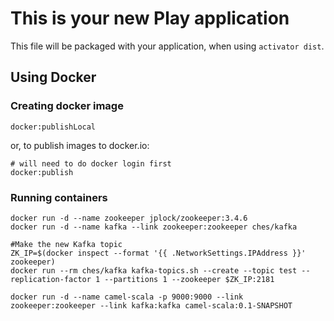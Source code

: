 This is your new Play application
=================================

This file will be packaged with your application, when using `activator dist`.

## Using Docker

### Creating docker image

```shell
docker:publishLocal
```
or, to publish images to docker.io:

```shell
# will need to do docker login first
docker:publish
```


### Running containers

```
docker run -d --name zookeeper jplock/zookeeper:3.4.6
docker run -d --name kafka --link zookeeper:zookeeper ches/kafka

#Make the new Kafka topic
ZK_IP=$(docker inspect --format '{{ .NetworkSettings.IPAddress }}' zookeeper)
docker run --rm ches/kafka kafka-topics.sh --create --topic test --replication-factor 1 --partitions 1 --zookeeper $ZK_IP:2181

docker run -d --name camel-scala -p 9000:9000 --link zookeeper:zookeeper --link kafka:kafka camel-scala:0.1-SNAPSHOT
```
